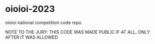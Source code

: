# oioioi-2023
oioioi national competition code repo

NOTE TO THE JURY: THIS CODE WAS MADE PUBLIC IF AT ALL, ONLY AFTER IT WAS ALLOWED
